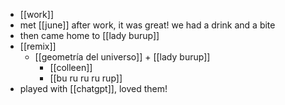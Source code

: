 - [[work]]
- met [[june]] after work, it was great! we had a drink and a bite
- then came home to [[lady burup]]
- [[remix]]
  - [[geometría del universo]] + [[lady burup]]
    - [[colleen]]
    - [[bu ru ru ru rup]]
- played with [[chatgpt]], loved them!
